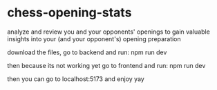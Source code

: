 # chess-opening-stats
analyze and review you and your opponents' openings to gain valuable insights into your (and your opponent's) opening preparation

download the files, go to backend and run:
npm run dev

then because its not working yet go to frontend and run:
npm run dev

then you can go to localhost:5173 and enjoy yay
